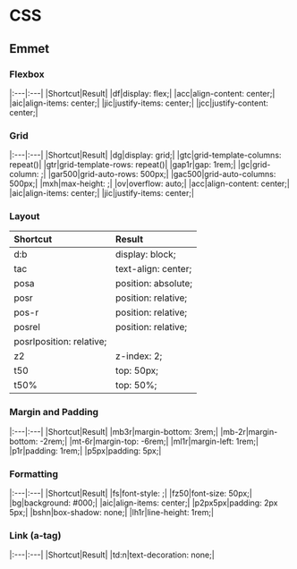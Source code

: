 # CSS

## Emmet

### Flexbox

|:---|:---|
|Shortcut|Result|
|df|display: flex;|
|acc|align-content: center;|
|aic|align-items: center;|
|jic|justify-items: center;|
|jcc|justify-content: center;|


### Grid

|:---|:---|
|Shortcut|Result|
|dg|display: grid;|
|gtc|grid-template-columns: repeat()|
|gtr|grid-template-rows: repeat()|
|gap1r|gap: 1rem;|
|gc|grid-column: ;|
|gar500|grid-auto-rows: 500px;|
|gac500|grid-auto-columns: 500px;|
|mxh|max-height: ;|
|ov|overflow: auto;|
|acc|align-content: center;|
|aic|align-items: center;|
|jic|justify-items: center;|

### Layout

|Shortcut|Result|
|:---|:---|
|d:b|display: block;|
|tac|text-align: center;|
|posa|position: absolute;|
|posr|position: relative;|
|pos-r|position: relative;|
|posrel|position: relative;|
|posrlposition: relative;|
|z2|z-index: 2;|
|t50|top: 50px;|
|t50%|top: 50%;|

### Margin and Padding

|:---|:---|
|Shortcut|Result|
|mb3r|margin-bottom: 3rem;|
|mb-2r|margin-bottom: -2rem;|
|mt-6r|margin-top: -6rem;|
|ml1r|margin-left: 1rem;|
|p1r|padding: 1rem;|
|p5px|padding: 5px;|

### Formatting

|:---|:---|
|Shortcut|Result|
|fs|font-style: ;|
|fz50|font-size: 50px;|
|bg|background: #000;|
|aic|align-items: center;|
|p2px5px|padding: 2px 5px;|
|bshn|box-shadow: none;|
|lh1r|line-height: 1rem;|

### Link (a-tag)

|:---|:---|
|Shortcut|Result|
|td:n|text-decoration: none;|